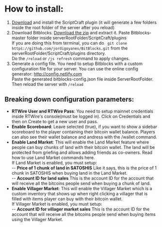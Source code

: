   
# How to install:
1. [Download](https://scriptcraftjs.org/) and install the ScriptCraft plugin (it will generate a few folders inside the root folder of the server after you reload)  
2. Download Bitblocks.
[Download the zip](https://github.com/jordigoyanes/BitBlocks/archive/master.zip) and extract it. Paste Bitblocks-master folder inside serverRootFolder/ScriptCraft/plugins  
If you are doing this from terminal, you can do ``` git clone https://github.com/jordigoyanes/BitBlocks.git``` from the serverRootFolder/ScriptCraft/plugins directory.  
Do the ``/reload`` or ``/js refresh`` command to apply changes.
3. Generate a config file. You need to setup Bitblocks with a custom configuration file for your server. 
You can use the online config generator: http://config.netlify.com  
Paste the generated bitblocks-config.json file inside ServerRootFolder. Then reload the server with ``/reload ``

## Breaking down configuration parameters: 
- **RTWire User and RTWire Pass**: You need to setup mainnet credentials inside RTWire's console(must be logged in). Click on Credentials and then on Create to get a new user and pass.  
- **Enable Scoreboard**: Leave selected (true), if you want to show a sidebar scoreboard to the player containing their bitcoin wallet balance. Players can also see their wallet balance and andress with the /wallet command.  
- **Enable Land Market**:
This will enable the Land Market feature where people can buy chunks of land with their bitcoin wallet. The land will be protected from griefing and allows adding friends as co-owners. Read how to use Land Market commands here.  
If Land Market is enabled, you must setup:  
-- **Price of 1 chunk of land in SATOSHIS** Like it says, this is the price of 1 chunk in SATOSHIS when buying land in the Land Market.  
-- **Account ID for land sales** This is the account ID for the account that will receive all the bitcoins people send when buying a chunk of land.  
- **Enable Villager Market**: This will enable the Villager Market which is a custom inventory that shows up when right clicking a villager that is filled with items player can buy with their bitcoin wallet.  
If Villager Market is enabled, you must setup:  
-- **Account ID for villager market sales** This is the account ID for the account that will receive all the bitcoins people send when buying items using the Villager Market.

